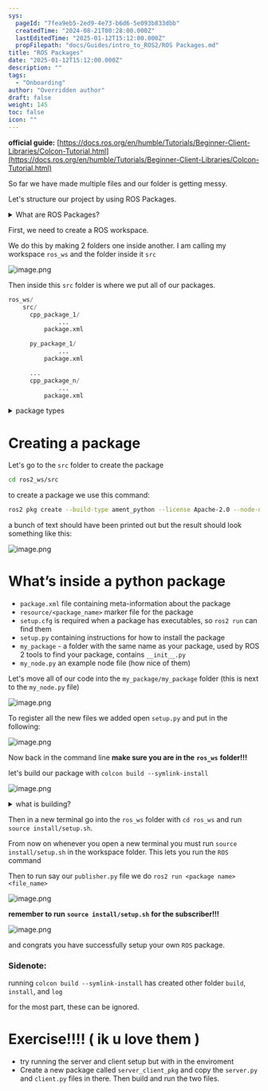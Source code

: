 ```yaml
---
sys:
  pageId: "7fea9eb5-2ed9-4e73-b6d6-5e093b833dbb"
  createdTime: "2024-08-21T00:28:00.000Z"
  lastEditedTime: "2025-01-12T15:12:00.000Z"
  propFilepath: "docs/Guides/intro_to_ROS2/ROS Packages.md"
title: "ROS Packages"
date: "2025-01-12T15:12:00.000Z"
description: ""
tags:
  - "Onboarding"
author: "Overridden author"
draft: false
weight: 145
toc: false
icon: ""
---
```


**official guide:** [https://docs.ros.org/en/humble/Tutorials/Beginner-Client-Libraries/Colcon-Tutorial.html](https://docs.ros.org/en/humble/Tutorials/Beginner-Client-Libraries/Colcon-Tutorial.html)

So far we have made multiple files and our folder is getting messy.

Let's structure our project by using ROS Packages.

<details>

<summary>What are ROS Packages?</summary>

ROS Packages are, as the name implies, packages of code that are highly sharable between ROS developers.

They consist of a folder, `package.xml` file, and source code

```python
      cpp_package_1/
		      ... imagine much code files here ..
          package.xml
```

</details>

First, we need to create a ROS workspace.

We do this by making 2 folders one inside another. I am calling my workspace `ros_ws` and the folder inside it `src`

![image.png](https://prod-files-secure.s3.us-west-2.amazonaws.com/d518164a-d88e-44d1-a4ee-3adb3bd8bce0/70706947-fd18-4537-a67b-e12946812d31/image.png?X-Amz-Algorithm=AWS4-HMAC-SHA256&X-Amz-Content-Sha256=UNSIGNED-PAYLOAD&X-Amz-Credential=ASIAZI2LB466RB56GWUX%2F20250506%2Fus-west-2%2Fs3%2Faws4_request&X-Amz-Date=20250506T050920Z&X-Amz-Expires=3600&X-Amz-Security-Token=IQoJb3JpZ2luX2VjEJX%2F%2F%2F%2F%2F%2F%2F%2F%2F%2FwEaCXVzLXdlc3QtMiJGMEQCIDXDnGI4jrSA2jrm1grwR%2Fon5UQ8Nl4HjLVhc%2FetvuYSAiBmQEKgosZ3z%2FtOEb%2F0T1Ww0gXICB5EJ90LdZOz85G4Sir%2FAwg%2BEAAaDDYzNzQyMzE4MzgwNSIMmkvfHdH7qtGEIufZKtwDWHDdDY0smP9NZcAwhvIG0WVC72ZmD1Cg6KllhgECysRKwxXFfWN4Uph7aWCmpATyimbKX2ndg07zNtdXdm%2BcAo6zmAeJ%2FlWe2krFQrDk%2BIJlq9Aqll6OwVekDjqTBslNWVGKTP99klPIW6gg8svR8nHDIzzZLgR14WSURWoyFPSA5%2Bi2wyu3QDcVu6pNAozahjycxhLDZkRldhdXvV9Put8f2BSnGtQfmQlliXwoa%2BFqjWofc6x%2FqlEuihp%2FV4Moh1TMg723EVRB3PN9ugVA8UhXbJNTK31Sz%2FkMAijjBNbwlzndLC05cgtbeycDCKGchWlVp8ojeiF6Osf0Un8LmBhUM5d%2FaDJsEea60MacvuUyT8BeNp4f9KaqNDkLNenfWCP5XvyemUmBtKbim1iyh5YLcAeqQ3x9wVIPooGoumdmhDLSITpmFQocRMnffa4Zcr9rgQLW7XlsJBz7IpPiD%2F4UPQ6%2BjW0Ur0u0thzRZSuMJGVycL%2B1PZ8G%2BQtS4aZHX7rbpRZ9UcE4jEDZqzPlRB0M%2BAYJwByFVJNUPrunrrunoVVlZwPAslF866nQwG3kDC8ySvoZtjWeCIUlSEgC69ZYxxvy2ZHIjnORQlo%2BlCxHjE9UQOSgLUjXoiwwmLHmwAY6pgHcpGC5ligbV0BiIJvZoRL5boPI9%2FlvGww9b7hYnSvaOfJgJYW0BIGvv6fZ1uU663Ao3xH5Q96q%2FkKd3Y5%2Fqw%2Bpt6bUnUOXggj9NQvHmoXMyQrON6Rbx%2BXJsbwUlAPJxEgJ9hyimk6O%2BriqDcPYWW2nolQr3zsjNnM4l%2BSIxogRSpAuWbyUNOU3D8YSdo6DMhrYTPMUHX4hSpz1xTng5VqqI4biQVD1&X-Amz-Signature=fa0416c1ac85e14061d2fc76d5789e0369b1924cf8d7ac9e0d0c4b56bd1a89ea&X-Amz-SignedHeaders=host&x-id=GetObject)

Then inside this `src` folder is where we put all of our packages.

```python
ros_ws/
    src/
      cpp_package_1/
		      ...
          package.xml

      py_package_1/
		      ...
          package.xml

      ...
      cpp_package_n/
		      ...
          package.xml

```

<details>

<summary>package types</summary>

packages can be either `C++` or python.

the intern file structure is different for each but for this guide we will stick to creating python packages

</details>

# Creating a package

Let's go to the `src` folder to create the package

```bash
cd ros2_ws/src
```

to create a package we use this command:

```bash
ros2 pkg create --build-type ament_python --license Apache-2.0 --node-name my_node my_package
```

a bunch of text should have been printed out but the result should look something like this:

![image.png](https://prod-files-secure.s3.us-west-2.amazonaws.com/d518164a-d88e-44d1-a4ee-3adb3bd8bce0/e6cf1e3f-8512-4a3e-b131-079f800bf3e8/image.png?X-Amz-Algorithm=AWS4-HMAC-SHA256&X-Amz-Content-Sha256=UNSIGNED-PAYLOAD&X-Amz-Credential=ASIAZI2LB466RB56GWUX%2F20250506%2Fus-west-2%2Fs3%2Faws4_request&X-Amz-Date=20250506T050920Z&X-Amz-Expires=3600&X-Amz-Security-Token=IQoJb3JpZ2luX2VjEJX%2F%2F%2F%2F%2F%2F%2F%2F%2F%2FwEaCXVzLXdlc3QtMiJGMEQCIDXDnGI4jrSA2jrm1grwR%2Fon5UQ8Nl4HjLVhc%2FetvuYSAiBmQEKgosZ3z%2FtOEb%2F0T1Ww0gXICB5EJ90LdZOz85G4Sir%2FAwg%2BEAAaDDYzNzQyMzE4MzgwNSIMmkvfHdH7qtGEIufZKtwDWHDdDY0smP9NZcAwhvIG0WVC72ZmD1Cg6KllhgECysRKwxXFfWN4Uph7aWCmpATyimbKX2ndg07zNtdXdm%2BcAo6zmAeJ%2FlWe2krFQrDk%2BIJlq9Aqll6OwVekDjqTBslNWVGKTP99klPIW6gg8svR8nHDIzzZLgR14WSURWoyFPSA5%2Bi2wyu3QDcVu6pNAozahjycxhLDZkRldhdXvV9Put8f2BSnGtQfmQlliXwoa%2BFqjWofc6x%2FqlEuihp%2FV4Moh1TMg723EVRB3PN9ugVA8UhXbJNTK31Sz%2FkMAijjBNbwlzndLC05cgtbeycDCKGchWlVp8ojeiF6Osf0Un8LmBhUM5d%2FaDJsEea60MacvuUyT8BeNp4f9KaqNDkLNenfWCP5XvyemUmBtKbim1iyh5YLcAeqQ3x9wVIPooGoumdmhDLSITpmFQocRMnffa4Zcr9rgQLW7XlsJBz7IpPiD%2F4UPQ6%2BjW0Ur0u0thzRZSuMJGVycL%2B1PZ8G%2BQtS4aZHX7rbpRZ9UcE4jEDZqzPlRB0M%2BAYJwByFVJNUPrunrrunoVVlZwPAslF866nQwG3kDC8ySvoZtjWeCIUlSEgC69ZYxxvy2ZHIjnORQlo%2BlCxHjE9UQOSgLUjXoiwwmLHmwAY6pgHcpGC5ligbV0BiIJvZoRL5boPI9%2FlvGww9b7hYnSvaOfJgJYW0BIGvv6fZ1uU663Ao3xH5Q96q%2FkKd3Y5%2Fqw%2Bpt6bUnUOXggj9NQvHmoXMyQrON6Rbx%2BXJsbwUlAPJxEgJ9hyimk6O%2BriqDcPYWW2nolQr3zsjNnM4l%2BSIxogRSpAuWbyUNOU3D8YSdo6DMhrYTPMUHX4hSpz1xTng5VqqI4biQVD1&X-Amz-Signature=9aa9e096819d629ac5c931e184b5db77ad598051a71a93bc4b525c91d7651e0e&X-Amz-SignedHeaders=host&x-id=GetObject)

# What’s inside a python package

- `package.xml` file containing meta-information about the package
- `resource/<package_name>` marker file for the package
- `setup.cfg` is required when a package has executables, so `ros2 run` can find them
- `setup.py` containing instructions for how to install the package
- `my_package` - a folder with the same name as your package, used by ROS 2 tools to find your package, contains `__init__.py`
- `my_node.py` an example node file (how nice of them)

Let's move all of our code into the `my_package/my_package` folder (this is next to the `my_node.py` file)

![image.png](https://prod-files-secure.s3.us-west-2.amazonaws.com/d518164a-d88e-44d1-a4ee-3adb3bd8bce0/9ce58f11-0da9-4d3e-b86d-506a9685d378/image.png?X-Amz-Algorithm=AWS4-HMAC-SHA256&X-Amz-Content-Sha256=UNSIGNED-PAYLOAD&X-Amz-Credential=ASIAZI2LB466RB56GWUX%2F20250506%2Fus-west-2%2Fs3%2Faws4_request&X-Amz-Date=20250506T050920Z&X-Amz-Expires=3600&X-Amz-Security-Token=IQoJb3JpZ2luX2VjEJX%2F%2F%2F%2F%2F%2F%2F%2F%2F%2FwEaCXVzLXdlc3QtMiJGMEQCIDXDnGI4jrSA2jrm1grwR%2Fon5UQ8Nl4HjLVhc%2FetvuYSAiBmQEKgosZ3z%2FtOEb%2F0T1Ww0gXICB5EJ90LdZOz85G4Sir%2FAwg%2BEAAaDDYzNzQyMzE4MzgwNSIMmkvfHdH7qtGEIufZKtwDWHDdDY0smP9NZcAwhvIG0WVC72ZmD1Cg6KllhgECysRKwxXFfWN4Uph7aWCmpATyimbKX2ndg07zNtdXdm%2BcAo6zmAeJ%2FlWe2krFQrDk%2BIJlq9Aqll6OwVekDjqTBslNWVGKTP99klPIW6gg8svR8nHDIzzZLgR14WSURWoyFPSA5%2Bi2wyu3QDcVu6pNAozahjycxhLDZkRldhdXvV9Put8f2BSnGtQfmQlliXwoa%2BFqjWofc6x%2FqlEuihp%2FV4Moh1TMg723EVRB3PN9ugVA8UhXbJNTK31Sz%2FkMAijjBNbwlzndLC05cgtbeycDCKGchWlVp8ojeiF6Osf0Un8LmBhUM5d%2FaDJsEea60MacvuUyT8BeNp4f9KaqNDkLNenfWCP5XvyemUmBtKbim1iyh5YLcAeqQ3x9wVIPooGoumdmhDLSITpmFQocRMnffa4Zcr9rgQLW7XlsJBz7IpPiD%2F4UPQ6%2BjW0Ur0u0thzRZSuMJGVycL%2B1PZ8G%2BQtS4aZHX7rbpRZ9UcE4jEDZqzPlRB0M%2BAYJwByFVJNUPrunrrunoVVlZwPAslF866nQwG3kDC8ySvoZtjWeCIUlSEgC69ZYxxvy2ZHIjnORQlo%2BlCxHjE9UQOSgLUjXoiwwmLHmwAY6pgHcpGC5ligbV0BiIJvZoRL5boPI9%2FlvGww9b7hYnSvaOfJgJYW0BIGvv6fZ1uU663Ao3xH5Q96q%2FkKd3Y5%2Fqw%2Bpt6bUnUOXggj9NQvHmoXMyQrON6Rbx%2BXJsbwUlAPJxEgJ9hyimk6O%2BriqDcPYWW2nolQr3zsjNnM4l%2BSIxogRSpAuWbyUNOU3D8YSdo6DMhrYTPMUHX4hSpz1xTng5VqqI4biQVD1&X-Amz-Signature=d84e6721cec37377cb0c28014779531371b753b43024f7114c6059e88720b5a2&X-Amz-SignedHeaders=host&x-id=GetObject)

To register all the new files we added open `setup.py` and put in the following:

![image.png](https://prod-files-secure.s3.us-west-2.amazonaws.com/d518164a-d88e-44d1-a4ee-3adb3bd8bce0/1cd7c262-4cae-4496-9d75-c178537d24a2/image.png?X-Amz-Algorithm=AWS4-HMAC-SHA256&X-Amz-Content-Sha256=UNSIGNED-PAYLOAD&X-Amz-Credential=ASIAZI2LB466RB56GWUX%2F20250506%2Fus-west-2%2Fs3%2Faws4_request&X-Amz-Date=20250506T050920Z&X-Amz-Expires=3600&X-Amz-Security-Token=IQoJb3JpZ2luX2VjEJX%2F%2F%2F%2F%2F%2F%2F%2F%2F%2FwEaCXVzLXdlc3QtMiJGMEQCIDXDnGI4jrSA2jrm1grwR%2Fon5UQ8Nl4HjLVhc%2FetvuYSAiBmQEKgosZ3z%2FtOEb%2F0T1Ww0gXICB5EJ90LdZOz85G4Sir%2FAwg%2BEAAaDDYzNzQyMzE4MzgwNSIMmkvfHdH7qtGEIufZKtwDWHDdDY0smP9NZcAwhvIG0WVC72ZmD1Cg6KllhgECysRKwxXFfWN4Uph7aWCmpATyimbKX2ndg07zNtdXdm%2BcAo6zmAeJ%2FlWe2krFQrDk%2BIJlq9Aqll6OwVekDjqTBslNWVGKTP99klPIW6gg8svR8nHDIzzZLgR14WSURWoyFPSA5%2Bi2wyu3QDcVu6pNAozahjycxhLDZkRldhdXvV9Put8f2BSnGtQfmQlliXwoa%2BFqjWofc6x%2FqlEuihp%2FV4Moh1TMg723EVRB3PN9ugVA8UhXbJNTK31Sz%2FkMAijjBNbwlzndLC05cgtbeycDCKGchWlVp8ojeiF6Osf0Un8LmBhUM5d%2FaDJsEea60MacvuUyT8BeNp4f9KaqNDkLNenfWCP5XvyemUmBtKbim1iyh5YLcAeqQ3x9wVIPooGoumdmhDLSITpmFQocRMnffa4Zcr9rgQLW7XlsJBz7IpPiD%2F4UPQ6%2BjW0Ur0u0thzRZSuMJGVycL%2B1PZ8G%2BQtS4aZHX7rbpRZ9UcE4jEDZqzPlRB0M%2BAYJwByFVJNUPrunrrunoVVlZwPAslF866nQwG3kDC8ySvoZtjWeCIUlSEgC69ZYxxvy2ZHIjnORQlo%2BlCxHjE9UQOSgLUjXoiwwmLHmwAY6pgHcpGC5ligbV0BiIJvZoRL5boPI9%2FlvGww9b7hYnSvaOfJgJYW0BIGvv6fZ1uU663Ao3xH5Q96q%2FkKd3Y5%2Fqw%2Bpt6bUnUOXggj9NQvHmoXMyQrON6Rbx%2BXJsbwUlAPJxEgJ9hyimk6O%2BriqDcPYWW2nolQr3zsjNnM4l%2BSIxogRSpAuWbyUNOU3D8YSdo6DMhrYTPMUHX4hSpz1xTng5VqqI4biQVD1&X-Amz-Signature=6a2631ebde101f906bca4a0b11b490a5df0af7bac5b9c04fd11bf128045d6b95&X-Amz-SignedHeaders=host&x-id=GetObject)

Now back in the command line **make sure you are in the** **`ros_ws`** **folder!!!**

let's build our package with `colcon build --symlink-install`

![image.png](https://prod-files-secure.s3.us-west-2.amazonaws.com/d518164a-d88e-44d1-a4ee-3adb3bd8bce0/2f2a0d27-b173-48fd-b189-5f5c0ce65619/image.png?X-Amz-Algorithm=AWS4-HMAC-SHA256&X-Amz-Content-Sha256=UNSIGNED-PAYLOAD&X-Amz-Credential=ASIAZI2LB466RB56GWUX%2F20250506%2Fus-west-2%2Fs3%2Faws4_request&X-Amz-Date=20250506T050920Z&X-Amz-Expires=3600&X-Amz-Security-Token=IQoJb3JpZ2luX2VjEJX%2F%2F%2F%2F%2F%2F%2F%2F%2F%2FwEaCXVzLXdlc3QtMiJGMEQCIDXDnGI4jrSA2jrm1grwR%2Fon5UQ8Nl4HjLVhc%2FetvuYSAiBmQEKgosZ3z%2FtOEb%2F0T1Ww0gXICB5EJ90LdZOz85G4Sir%2FAwg%2BEAAaDDYzNzQyMzE4MzgwNSIMmkvfHdH7qtGEIufZKtwDWHDdDY0smP9NZcAwhvIG0WVC72ZmD1Cg6KllhgECysRKwxXFfWN4Uph7aWCmpATyimbKX2ndg07zNtdXdm%2BcAo6zmAeJ%2FlWe2krFQrDk%2BIJlq9Aqll6OwVekDjqTBslNWVGKTP99klPIW6gg8svR8nHDIzzZLgR14WSURWoyFPSA5%2Bi2wyu3QDcVu6pNAozahjycxhLDZkRldhdXvV9Put8f2BSnGtQfmQlliXwoa%2BFqjWofc6x%2FqlEuihp%2FV4Moh1TMg723EVRB3PN9ugVA8UhXbJNTK31Sz%2FkMAijjBNbwlzndLC05cgtbeycDCKGchWlVp8ojeiF6Osf0Un8LmBhUM5d%2FaDJsEea60MacvuUyT8BeNp4f9KaqNDkLNenfWCP5XvyemUmBtKbim1iyh5YLcAeqQ3x9wVIPooGoumdmhDLSITpmFQocRMnffa4Zcr9rgQLW7XlsJBz7IpPiD%2F4UPQ6%2BjW0Ur0u0thzRZSuMJGVycL%2B1PZ8G%2BQtS4aZHX7rbpRZ9UcE4jEDZqzPlRB0M%2BAYJwByFVJNUPrunrrunoVVlZwPAslF866nQwG3kDC8ySvoZtjWeCIUlSEgC69ZYxxvy2ZHIjnORQlo%2BlCxHjE9UQOSgLUjXoiwwmLHmwAY6pgHcpGC5ligbV0BiIJvZoRL5boPI9%2FlvGww9b7hYnSvaOfJgJYW0BIGvv6fZ1uU663Ao3xH5Q96q%2FkKd3Y5%2Fqw%2Bpt6bUnUOXggj9NQvHmoXMyQrON6Rbx%2BXJsbwUlAPJxEgJ9hyimk6O%2BriqDcPYWW2nolQr3zsjNnM4l%2BSIxogRSpAuWbyUNOU3D8YSdo6DMhrYTPMUHX4hSpz1xTng5VqqI4biQVD1&X-Amz-Signature=530a01ac214ee94c3d028dad3fcecec116aaed65aee41afb258b5b8856f2714b&X-Amz-SignedHeaders=host&x-id=GetObject)

<details>

<summary>what is building?</summary>

if you are a CS major at Rose-Hulman you will learn the answer to this in CSSE132

but TLDR; is it combines all the code files into one program that can be run easily 

</details>

Then in a new terminal go into the `ros_ws` folder with `cd ros_ws` and run `source install/setup.sh`. 

From now on whenever you open a new terminal you must run `source install/setup.sh` in the workspace folder. This lets you run the `ROS` command

Then to run say our `publisher.py` file we do `ros2 run <package name> <file_name>`

![image.png](https://prod-files-secure.s3.us-west-2.amazonaws.com/d518164a-d88e-44d1-a4ee-3adb3bd8bce0/4f4b1219-3a44-4632-aa0a-ce3471699f59/image.png?X-Amz-Algorithm=AWS4-HMAC-SHA256&X-Amz-Content-Sha256=UNSIGNED-PAYLOAD&X-Amz-Credential=ASIAZI2LB466RB56GWUX%2F20250506%2Fus-west-2%2Fs3%2Faws4_request&X-Amz-Date=20250506T050920Z&X-Amz-Expires=3600&X-Amz-Security-Token=IQoJb3JpZ2luX2VjEJX%2F%2F%2F%2F%2F%2F%2F%2F%2F%2FwEaCXVzLXdlc3QtMiJGMEQCIDXDnGI4jrSA2jrm1grwR%2Fon5UQ8Nl4HjLVhc%2FetvuYSAiBmQEKgosZ3z%2FtOEb%2F0T1Ww0gXICB5EJ90LdZOz85G4Sir%2FAwg%2BEAAaDDYzNzQyMzE4MzgwNSIMmkvfHdH7qtGEIufZKtwDWHDdDY0smP9NZcAwhvIG0WVC72ZmD1Cg6KllhgECysRKwxXFfWN4Uph7aWCmpATyimbKX2ndg07zNtdXdm%2BcAo6zmAeJ%2FlWe2krFQrDk%2BIJlq9Aqll6OwVekDjqTBslNWVGKTP99klPIW6gg8svR8nHDIzzZLgR14WSURWoyFPSA5%2Bi2wyu3QDcVu6pNAozahjycxhLDZkRldhdXvV9Put8f2BSnGtQfmQlliXwoa%2BFqjWofc6x%2FqlEuihp%2FV4Moh1TMg723EVRB3PN9ugVA8UhXbJNTK31Sz%2FkMAijjBNbwlzndLC05cgtbeycDCKGchWlVp8ojeiF6Osf0Un8LmBhUM5d%2FaDJsEea60MacvuUyT8BeNp4f9KaqNDkLNenfWCP5XvyemUmBtKbim1iyh5YLcAeqQ3x9wVIPooGoumdmhDLSITpmFQocRMnffa4Zcr9rgQLW7XlsJBz7IpPiD%2F4UPQ6%2BjW0Ur0u0thzRZSuMJGVycL%2B1PZ8G%2BQtS4aZHX7rbpRZ9UcE4jEDZqzPlRB0M%2BAYJwByFVJNUPrunrrunoVVlZwPAslF866nQwG3kDC8ySvoZtjWeCIUlSEgC69ZYxxvy2ZHIjnORQlo%2BlCxHjE9UQOSgLUjXoiwwmLHmwAY6pgHcpGC5ligbV0BiIJvZoRL5boPI9%2FlvGww9b7hYnSvaOfJgJYW0BIGvv6fZ1uU663Ao3xH5Q96q%2FkKd3Y5%2Fqw%2Bpt6bUnUOXggj9NQvHmoXMyQrON6Rbx%2BXJsbwUlAPJxEgJ9hyimk6O%2BriqDcPYWW2nolQr3zsjNnM4l%2BSIxogRSpAuWbyUNOU3D8YSdo6DMhrYTPMUHX4hSpz1xTng5VqqI4biQVD1&X-Amz-Signature=e0751325a1ff113e2469aee75c8552f7db1eeaab5cf0a0c1db9ecc45e5fa6210&X-Amz-SignedHeaders=host&x-id=GetObject)

**remember to run** **`source install/setup.sh`** **for the subscriber!!!**

![image.png](https://prod-files-secure.s3.us-west-2.amazonaws.com/d518164a-d88e-44d1-a4ee-3adb3bd8bce0/02121119-dad4-49ec-8356-c956108b4243/image.png?X-Amz-Algorithm=AWS4-HMAC-SHA256&X-Amz-Content-Sha256=UNSIGNED-PAYLOAD&X-Amz-Credential=ASIAZI2LB466RB56GWUX%2F20250506%2Fus-west-2%2Fs3%2Faws4_request&X-Amz-Date=20250506T050920Z&X-Amz-Expires=3600&X-Amz-Security-Token=IQoJb3JpZ2luX2VjEJX%2F%2F%2F%2F%2F%2F%2F%2F%2F%2FwEaCXVzLXdlc3QtMiJGMEQCIDXDnGI4jrSA2jrm1grwR%2Fon5UQ8Nl4HjLVhc%2FetvuYSAiBmQEKgosZ3z%2FtOEb%2F0T1Ww0gXICB5EJ90LdZOz85G4Sir%2FAwg%2BEAAaDDYzNzQyMzE4MzgwNSIMmkvfHdH7qtGEIufZKtwDWHDdDY0smP9NZcAwhvIG0WVC72ZmD1Cg6KllhgECysRKwxXFfWN4Uph7aWCmpATyimbKX2ndg07zNtdXdm%2BcAo6zmAeJ%2FlWe2krFQrDk%2BIJlq9Aqll6OwVekDjqTBslNWVGKTP99klPIW6gg8svR8nHDIzzZLgR14WSURWoyFPSA5%2Bi2wyu3QDcVu6pNAozahjycxhLDZkRldhdXvV9Put8f2BSnGtQfmQlliXwoa%2BFqjWofc6x%2FqlEuihp%2FV4Moh1TMg723EVRB3PN9ugVA8UhXbJNTK31Sz%2FkMAijjBNbwlzndLC05cgtbeycDCKGchWlVp8ojeiF6Osf0Un8LmBhUM5d%2FaDJsEea60MacvuUyT8BeNp4f9KaqNDkLNenfWCP5XvyemUmBtKbim1iyh5YLcAeqQ3x9wVIPooGoumdmhDLSITpmFQocRMnffa4Zcr9rgQLW7XlsJBz7IpPiD%2F4UPQ6%2BjW0Ur0u0thzRZSuMJGVycL%2B1PZ8G%2BQtS4aZHX7rbpRZ9UcE4jEDZqzPlRB0M%2BAYJwByFVJNUPrunrrunoVVlZwPAslF866nQwG3kDC8ySvoZtjWeCIUlSEgC69ZYxxvy2ZHIjnORQlo%2BlCxHjE9UQOSgLUjXoiwwmLHmwAY6pgHcpGC5ligbV0BiIJvZoRL5boPI9%2FlvGww9b7hYnSvaOfJgJYW0BIGvv6fZ1uU663Ao3xH5Q96q%2FkKd3Y5%2Fqw%2Bpt6bUnUOXggj9NQvHmoXMyQrON6Rbx%2BXJsbwUlAPJxEgJ9hyimk6O%2BriqDcPYWW2nolQr3zsjNnM4l%2BSIxogRSpAuWbyUNOU3D8YSdo6DMhrYTPMUHX4hSpz1xTng5VqqI4biQVD1&X-Amz-Signature=4d3d5b8e66e10b5f1071ab8487fc9e8056603ba2bdd195d2918683a6c4f01605&X-Amz-SignedHeaders=host&x-id=GetObject)

and congrats you have successfully setup your own `ROS` package.

### Sidenote:

running `colcon build --symlink-install` has created other folder `build`, `install`, and `log`

for the most part, these can be ignored.

# Exercise!!!! ( ik u love them )

- try running the server and client setup but with in the enviroment
- Create a new package called `server_client_pkg` and copy the `server.py` and `client.py` files in there. Then build and run the two files.
